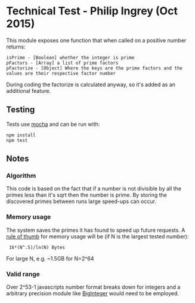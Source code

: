 # Technical Test - Philip Ingrey (Oct 2015)

This module exposes one function that when called on a positive number returns:

    isPrime - [Boolean] whether the integer is prime
    pFactors - [Array] a list of prime factors
    pFactorize - [Object] Where the keys are the prime factors and the values are their respective factor number 

During coding the factorize is calculated anyway, so it's added as an additional feature.

## Testing

Tests use [mocha](http://mochajs.org/) and can be run with:

    npm install
    npm test

## Notes

### Algorithm

This code is based on the fact that if a number is not divisible by all the primes less than it's sqrt then the number is prime. By storing the discovered primes between runs large speed-ups can occur.

### Memory usage

The system saves the primes it has found to speed up future requests. A [rule of thumb](http://mathworld.wolfram.com/PrimeCountingFunction.html) for memory usage will be (if N is the largest tested number):

     16*(N^.5)/ln(N) Bytes

For large N, e.g. ~1.5GB for N=2^64
 
### Valid range

Over 2^53-1 javascripts number format breaks down for integers and a arbitrary precision module like [BigInteger](https://github.com/peterolson/BigInteger.js/) would need to be employed.
